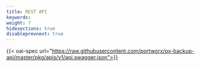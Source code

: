 ```yaml
---
title: REST API
keywords:
weight: 7
hidesections: true
disableprevnext: true
---
```



{{< oai-spec url="https://raw.githubusercontent.com/portworx/px-backup-api/master/pkg/apis/v1/api.swagger.json">}}